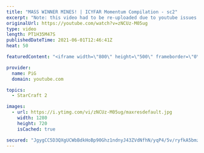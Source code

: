 ```yaml
---
title: "MASS WINNER MINES! | ICYFAR Momentum Compilation - sc2"
excerpt: "Note: this video had to be re-uploaded due to youtube issues with the previous one yesterday. 0:00 G1-You can’t win if I take every base on the map! 31:15 G2-Winner Mines! 57:19 G3-Double the Efficiency!  In this week’s episode of I Cast Your Freakin Awesome Replays (ICYFAR) players sent in their funny"
originalUrl: https://youtube.com/watch?v=zNCUz-M05ug
type: video
length: PT1H35M47S
publishedDateTime: 2021-06-01T12:46:41Z
heat: 50

featuredContent: "<iframe width=\"800\" height=\"500\" frameborder=\"0\" src=\"https://www.youtube.com/embed/zNCUz-M05ug\" allow=\"accelerometer; autoplay; encrypted-media; gyroscope; picture-in-picture\" allowfullscreen></iframe>"

provider:
  name: PiG
  domain: youtube.com

topics:
  - StarCraft 2

images:
  - url: https://i.ytimg.com/vi/zNCUz-M05ug/maxresdefault.jpg
    width: 1280
    height: 720
    isCached: true

secured: "JgygCC5D3QXgUCWbBdkHoBp90Ghz1ndnyJ43ZVdNfhN/yqP4/5v/ryfkA5bmzuYBoMSCQLiCMJE/0NBz13evCUpOOZmupnDwCitu7Z+Q2DREaaHUHlZOxqHaBAyohPDikqAajfDOJlJ4tR68Ywoyea6VHwyz7z/uDN9MTqzg2HhBkVDOuQ+4BLb+A8dPO24joxktmAfyLtS4XTNy026jB4qduz2V44IIDWbMTIBTFZ7Ic0/Nf+reYJKY0kY3XwoHkO6qowcuyE7CwGErS1W95xrg0V2uCADYxi+M87B9Ip2Tq/Rro6FiVUXfBEVyReGYS1E70ivSym37S2z2xOy56+u/04G/0nUCk7tTYY9UFfk07nM2I3QgHTUyiDUKlDTRKNDNDVW3NhGglOAtwNIxPdy9f8JcOa72ZnFLrvXdwU0=;Gyolepw/GNezxub+VbVc+g=="
---
```


